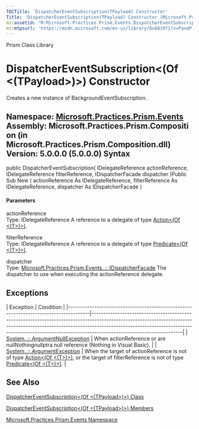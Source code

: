 ```yaml
---
TOCTitle: 'DispatcherEventSubscription(TPayload) Constructor'
Title: 'DispatcherEventSubscription(TPayload) Constructor (Microsoft.Practices.Prism.Events)'
ms:assetid: 'M:Microsoft.Practices.Prism.Events.DispatcherEventSubscription\`1.\#ctor(Microsoft.Practices.Prism.PubSubEvents.IDelegateReference,Microsoft.Practices.Prism.PubSubEvents.IDelegateReference,Microsoft.Practices.Prism.Events.IDispatcherFacade)'
ms:mtpsurl: 'https://msdn.microsoft.com/en-us/library/Dn683971(v=PandP.50)'
---
```


Prism Class Library

DispatcherEventSubscription&lt;(Of &lt;(TPayload&gt;)&gt;) Constructor
======================================================================

Creates a new instance of BackgroundEventSubscription.

**Namespace:** [Microsoft.Practices.Prism.Events](https://msdn.microsoft.com/n:microsoft.practices.prism.events)
**Assembly:** Microsoft.Practices.Prism.Composition (in Microsoft.Practices.Prism.Composition.dll) Version: 5.0.0.0 (5.0.0.0)
Syntax
------

<span id="syntaxToggle"></span>public DispatcherEventSubscription( IDelegateReference actionReference, IDelegateReference filterReference, IDispatcherFacade dispatcher )Public Sub New ( actionReference As IDelegateReference, filterReference As IDelegateReference, dispatcher As IDispatcherFacade )
#### Parameters

actionReference  
Type: IDelegateReference
A reference to a delegate of type [Action&lt;(Of &lt;(T&gt;)&gt;)](http://msdn2.microsoft.com/en-us/library/018hxwa8).

<!-- -->

filterReference  
Type: IDelegateReference
A reference to a delegate of type [Predicate&lt;(Of &lt;(T&gt;)&gt;)](http://msdn2.microsoft.com/en-us/library/bfcke1bz).

<!-- -->

dispatcher  
Type: [Microsoft.Practices.Prism.Events..::.IDispatcherFacade](https://msdn.microsoft.com/t:microsoft.practices.prism.events.idispatcherfacade)
The dispatcher to use when executing the actionReference delegate.

Exceptions
----------

<span id="exceptionsToggle"></span>
| Exception                                                                             | Condition                                                                                                                                                                                                                                                                      |
|---------------------------------------------------------------------------------------|--------------------------------------------------------------------------------------------------------------------------------------------------------------------------------------------------------------------------------------------------------------------------------|
| [System..::.ArgumentNullException](http://msdn2.microsoft.com/en-us/library/27426hcy) | When actionReference or are nullNothingnullptra null reference (Nothing in Visual Basic).                                                                                                                                                                                      |
| [System..::.ArgumentException](http://msdn2.microsoft.com/en-us/library/3w1b3114)     | When the target of actionReference is not of type [Action&lt;(Of &lt;(T&gt;)&gt;)](http://msdn2.microsoft.com/en-us/library/018hxwa8), or the target of filterReference is not of type [Predicate&lt;(Of &lt;(T&gt;)&gt;)](http://msdn2.microsoft.com/en-us/library/bfcke1bz). |

See Also
--------

<span id="seeAlsoToggle"></span>
[DispatcherEventSubscription&lt;(Of &lt;(TPayload&gt;)&gt;) Class](https://msdn.microsoft.com/t:microsoft.practices.prism.events.dispatchereventsubscription%601)

[DispatcherEventSubscription&lt;(Of &lt;(TPayload&gt;)&gt;) Members](https://msdn.microsoft.com/allmembers.t:microsoft.practices.prism.events.dispatchereventsubscription%601)

[Microsoft.Practices.Prism.Events Namespace](https://msdn.microsoft.com/n:microsoft.practices.prism.events)
